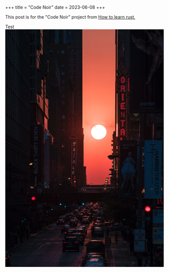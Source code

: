 +++
title = "Code Noir"
date = 2023-06-08
+++

This post is for the "Code Noir" project from [How to learn rust.](https://learning.accelerant.dev/view/courses/how-to-learn-rust/1984716-week-1-setting-up-your-environment-and-the-basics-of-the-language/6252960-project-extend-a-blogging-framework)

Test
![Test Image](pexels-bob-ward-3347244.jpg)
